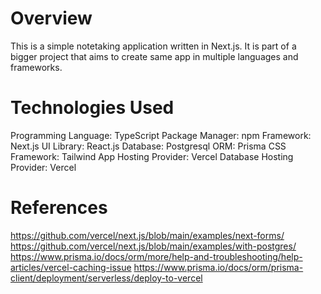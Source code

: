 # Overview
This is a simple notetaking application written in Next.js. It is part of a bigger project that aims to create same app in multiple languages and frameworks.

# Technologies Used
Programming Language: TypeScript
Package Manager: npm
Framework: Next.js
UI Library: React.js
Database: Postgresql
ORM: Prisma
CSS Framework: Tailwind
App Hosting Provider: Vercel
Database Hosting Provider: Vercel

# References
https://github.com/vercel/next.js/blob/main/examples/next-forms/
https://github.com/vercel/next.js/blob/main/examples/with-postgres/
https://www.prisma.io/docs/orm/more/help-and-troubleshooting/help-articles/vercel-caching-issue
https://www.prisma.io/docs/orm/prisma-client/deployment/serverless/deploy-to-vercel
